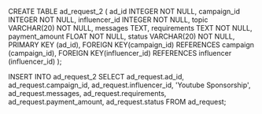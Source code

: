 CREATE TABLE ad_request_2 (
ad_id INTEGER NOT NULL,
campaign_id INTEGER NOT NULL,
influencer_id INTEGER NOT NULL,
topic VARCHAR(20) NOT NULL,
messages TEXT,
requirements TEXT NOT NULL,
payment_amount FLOAT NOT NULL,
status VARCHAR(20) NOT NULL,
PRIMARY KEY (ad_id),
FOREIGN KEY(campaign_id) REFERENCES campaign (campaign_id),
FOREIGN KEY(influencer_id) REFERENCES influencer (influencer_id)
);

INSERT INTO ad_request_2
SELECT ad_request.ad_id, ad_request.campaign_id, ad_request.influencer_id, 'Youtube Sponsorship', ad_request.messages, ad_request.requirements, ad_request.payment_amount, ad_request.status
FROM ad_request;
